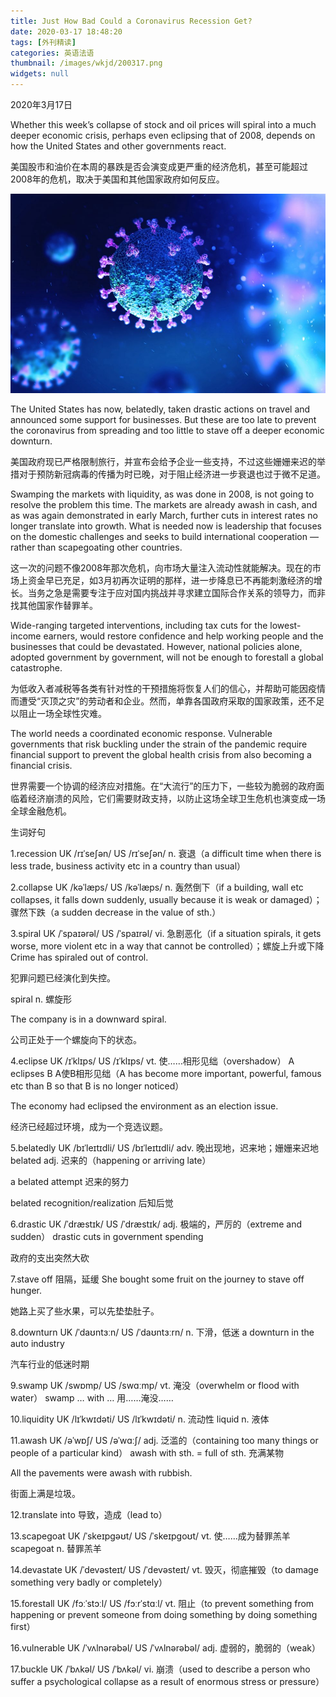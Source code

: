 ```yaml
---
title: Just How Bad Could a Coronavirus Recession Get?
date: 2020-03-17 18:48:20
tags: [外刊精读]
categories: 英语法语
thumbnail: /images/wkjd/200317.png
widgets: null
---
```


<div class="notification is-success is-size-6">
2020年3月17日
</div>

Whether this week’s collapse of stock and oil prices will spiral into a much deeper economic crisis, perhaps even eclipsing that of 2008, depends on how the United States and other governments react. 

美国股市和油价在本周的暴跌是否会演变成更严重的经济危机，甚至可能超过2008年的危机，取决于美国和其他国家政府如何反应。

![](/images/wkjd/200317.png)

The United States has now, belatedly, taken drastic actions on travel and announced some support for businesses. But these are too late to prevent the coronavirus from spreading and too little to stave off a deeper economic downturn.

美国政府现已严格限制旅行，并宣布会给予企业一些支持，不过这些姗姗来迟的举措对于预防新冠病毒的传播为时已晚，对于阻止经济进一步衰退也过于微不足道。

<!--more-->

Swamping the markets with liquidity, as was done in 2008, is not going to resolve the problem this time. The markets are already awash in cash, and as was again demonstrated in early March, further cuts in interest rates no longer translate into growth. What is needed now is leadership that focuses on the domestic challenges and seeks to build international cooperation — rather than scapegoating other countries.

这一次的问题不像2008年那次危机，向市场大量注入流动性就能解决。现在的市场上资金早已充足，如3月初再次证明的那样，进一步降息已不再能刺激经济的增长。当务之急是需要专注于应对国内挑战并寻求建立国际合作关系的领导力，而非找其他国家作替罪羊。

Wide-ranging targeted interventions, including tax cuts for the lowest-income earners, would restore confidence and help working people and the businesses that could be devastated. However, national policies alone, adopted government by government, will not be enough to forestall a global catastrophe. 

为低收入者减税等各类有针对性的干预措施将恢复人们的信心，并帮助可能因疫情而遭受“灭顶之灾”的劳动者和企业。然而，单靠各国政府采取的国家政策，还不足以阻止一场全球性灾难。

The world needs a coordinated economic response. Vulnerable governments that risk buckling under the strain of the pandemic require financial support to prevent the global health crisis from also becoming a financial crisis.

世界需要一个协调的经济应对措施。在“大流行”的压力下，一些较为脆弱的政府面临着经济崩溃的风险，它们需要财政支持，以防止这场全球卫生危机也演变成一场全球金融危机。



生词好句

 1.recession UK /rɪˈseʃən/ US /rɪˈseʃən/  n. 衰退（a difficult time when there is less trade, business activity etc in a country than usual）

 2.collapse UK /kəˈlæps/ US /kəˈlæps/  n. 轰然倒下（if a building, wall etc collapses, it falls down suddenly, usually because it is weak or damaged）；骤然下跌（a sudden decrease in the value of sth.）

 3.spiral UK /ˈspaɪərəl/ US /ˈspaɪrəl/  vi. 急剧恶化（if a situation spirals, it gets worse, more violent etc in a way that cannot be controlled）；螺旋上升或下降 Crime has spiraled out of control.

犯罪问题已经演化到失控。

spiral n. 螺旋形

The company is in a downward spiral.

公司正处于一个螺旋向下的状态。

 4.eclipse UK /ɪˈklɪps/ US /ɪˈklɪps/  vt. 使……相形见绌（overshadow） A eclipses B A使B相形见绌（A has become more important, powerful, famous etc than B so that B is no longer noticed）

The economy had eclipsed the environment as an election issue.

经济已经超过环境，成为一个竞选议题。

 

 5.belatedly UK /bɪˈleɪtɪdli/ US /bɪˈleɪtɪdli/  adv. 晚出现地，迟来地；姗姗来迟地 belated adj. 迟来的（happening or arriving late）

a belated attempt 迟来的努力

belated recognition/realization 后知后觉

 6.drastic UK /ˈdræstɪk/ US /ˈdræstɪk/  adj. 极端的，严厉的（extreme and sudden） drastic cuts in government spending

政府的支出突然大砍

 7.stave off  阻隔，延缓 She bought some fruit on the journey to stave off hunger.

她路上买了些水果，可以先垫垫肚子。

 8.downturn UK /ˈdaʊntɜːn/ US /ˈdaʊntɜːrn/  n. 下滑，低迷 a downturn in the auto industry

汽车行业的低迷时期

 9.swamp UK /swɒmp/ US /swɑːmp/  vt. 淹没（overwhelm or flood with water） swamp … with … 用……淹没……

 10.liquidity UK /lɪˈkwɪdəti/ US /lɪˈkwɪdəti/  n. 流动性 liquid n. 液体

 11.awash UK /əˈwɒʃ/ US /əˈwɑːʃ/  adj. 泛滥的（containing too many things or people of a particular kind） awash with sth. = full of sth. 充满某物

All the pavements were awash with rubbish.

街面上满是垃圾。

 12.translate into  导致，造成（lead to）

 13.scapegoat UK /ˈskeɪpɡəʊt/ US /ˈskeɪpɡoʊt/  vt. 使……成为替罪羔羊 scapegoat n. 替罪羔羊

 14.devastate UK /ˈdevəsteɪt/ US /ˈdevəsteɪt/  vt. 毁灭，彻底摧毁（to damage something very badly or completely）

 15.forestall UK /fɔːˈstɔːl/ US /fɔːrˈstɑːl/  vt. 阻止（to prevent something from happening or prevent someone from doing something by doing something first）

 16.vulnerable UK /ˈvʌlnərəbəl/ US /ˈvʌlnərəbəl/  adj. 虚弱的，脆弱的（weak）  

 17.buckle UK /ˈbʌkəl/ US /ˈbʌkəl/  vi. 崩溃（used to describe a person who suffer a psychological collapse as a result of enormous stress or pressure）

